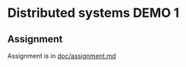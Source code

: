# Distributed systems DEMO 1

## Assignment
Assignment is in [doc/assignment.md](doc/assignment.md)
